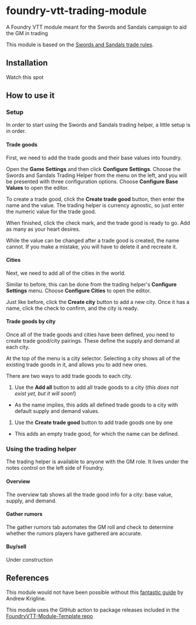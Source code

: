 # foundry-vtt-trading-module
A Foundry VTT module meant for the Swords and Sandals campaign to aid the GM in trading

This module is based on the
[Swords and Sandals trade rules](https://docs.google.com/document/d/1966zTznHfnMFizDKmdD5AQ4OTRHjLcSr7HFTC5rDpFE).

## Installation

Watch this spot

## How to use it

### Setup

In order to start using the Swords and Sandals trading helper, a little setup is in order.

#### Trade goods

First, we need to add the trade goods and their base values into foundry.

Open the **Game Settings** and then click **Configure Settings**.
Choose the Swords and Sandals Trading Helper from the menu on the left, and you will be presented
with three configuration options. Choose **Configure Base Values** to open the editor.

To create a trade good, click the **Create trade good** button, then enter the name and the value.
The trading helper is currency agnostic, so just enter the numeric value for the trade good.

When finished, click the check mark, and the trade good is ready to go. Add as many as your heart
desires.

While the value can be changed after a trade good is created, the name cannot. If you make a
mistake, you will have to delete it and recreate it.

#### Cities

Next, we need to add all of the cities in the world.

Similar to before, this can be done from the trading helper's **Configure Settings** menu.
Choose **Configure Cities** to open the editor.

Just like before, click the **Create city** button to add a new city. Once it has a name, click the check
to confirm, and the city is ready.

#### Trade goods by city

Once all of the trade goods and cities have been defined, you need to create trade good/city 
pairings. These define the supply and demand at each city. 

At the top of the menu is a city selector. Selecting a city shows all of the existing trade goods
in it, and allows you to add new ones. 

There are two ways to add trade goods to each city. 

1. Use the **Add all** button to add all trade goods to a city
   (*this does not exist yet, but it will soon!*)
  * As the name implies, this adds all defined trade goods to a city with default supply and demand
    values.
1. Use the **Create trade good** button to add trade goods one by one
  * This adds an empty trade good, for which the name can be defined.

### Using the trading helper

The trading helper is available to anyone with the GM role. It lives under the notes control on
the left side of Foundry. 

#### Overview

The overview tab shows all the trade good info for a city: base value, supply, and demand.

#### Gather rumors

The gather rumors tab automates the GM roll and check to determine whether the rumors players
have gathered are accurate.

#### Buy/sell

Under construction

## References

This module would not have been possible without this
[fantastic guide](https://hackmd.io/@akrigline/ByHFgUZ6u/%2FF4CFuxqZSTOcqgixEf9M6A)
by Andrew Krigline.

This module uses the GitHub action to package releases included in the
[FoundryVTT-Module-Template repo](https://github.com/League-of-Foundry-Developers/FoundryVTT-Module-Template)
